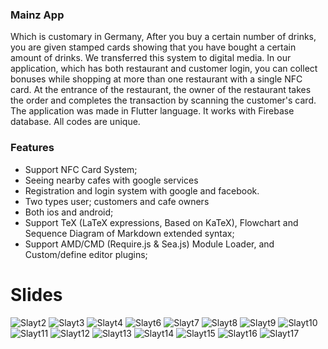
### Mainz App
Which is customary in Germany, After you buy a certain number of drinks, you
are given stamped cards showing that you have bought a certain amount of
drinks. We transferred this system to digital media. In our application, which
has both restaurant and customer login, you can collect bonuses while
shopping at more than one restaurant with a single NFC card. At the entrance
of the restaurant, the owner of the restaurant takes the order and completes
the transaction by scanning the customer's card. The application was made in
Flutter language. It works with Firebase database. All codes are unique.

### Features

- Support NFC Card System;
-  Seeing nearby cafes with google services
-  Registration and login system with google and facebook.
-  Two types user; customers and cafe owners
-  Both ios and android;
- Support TeX (LaTeX expressions, Based on KaTeX), Flowchart and Sequence Diagram of Markdown extended syntax;
- Support AMD/CMD (Require.js & Sea.js) Module Loader, and Custom/define editor plugins;

# Slides

![Slayt2](https://user-images.githubusercontent.com/64610669/158065320-85a9c17f-83e6-4764-9642-aed8f33f8273.JPG)
![Slayt3](https://user-images.githubusercontent.com/64610669/158065321-4e4058b9-43e5-40db-ade6-3752f322c3c1.JPG)
![Slayt4](https://user-images.githubusercontent.com/64610669/158065323-783abfdf-e85a-44dd-a651-85c6046aadea.JPG)
![Slayt6](https://user-images.githubusercontent.com/64610669/158065325-0bf302cc-43e5-4776-9e21-e185dd81086f.JPG)
![Slayt7](https://user-images.githubusercontent.com/64610669/158065326-54fc0a35-365c-471e-9658-e3f79d0fd093.JPG)
![Slayt8](https://user-images.githubusercontent.com/64610669/158065327-82a62fee-61ba-4d7f-9984-d9d3463d71ca.JPG)
![Slayt9](https://user-images.githubusercontent.com/64610669/158065328-72a98dc6-62f7-48fc-9629-7bfcf4b07f3c.JPG)
![Slayt10](https://user-images.githubusercontent.com/64610669/158065329-f5639e9c-13ff-4fd0-981f-bbb3e24a5992.JPG)
![Slayt11](https://user-images.githubusercontent.com/64610669/158065330-7f8c60d8-3997-4f9c-9602-d625ac5bcb69.JPG)
![Slayt12](https://user-images.githubusercontent.com/64610669/158065333-39a9a539-d068-4645-a06c-94221e5e4573.JPG)
![Slayt13](https://user-images.githubusercontent.com/64610669/158065336-cdedba58-ca4d-44cd-9dd4-8471f99593c3.JPG)
![Slayt14](https://user-images.githubusercontent.com/64610669/158065338-0eb703b4-6e20-41b8-8fc0-9cbb2eb5b3dd.JPG)
![Slayt15](https://user-images.githubusercontent.com/64610669/158065339-b27837e0-1530-41e9-b030-d40e2627b850.JPG)
![Slayt16](https://user-images.githubusercontent.com/64610669/158065340-30b18f86-29f2-4cc2-8505-82de918e9629.JPG)
![Slayt17](https://user-images.githubusercontent.com/64610669/158065343-66978440-f4ad-4d96-b41c-f0cda21bee2d.JPG)
